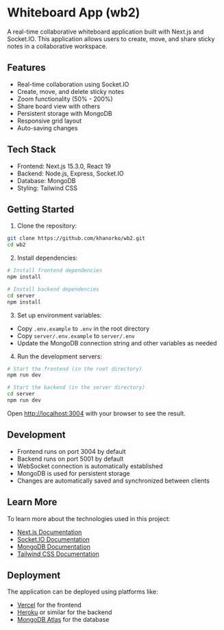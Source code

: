 # Whiteboard App (wb2)

A real-time collaborative whiteboard application built with Next.js and Socket.IO. This application allows users to create, move, and share sticky notes in a collaborative workspace.

## Features

- Real-time collaboration using Socket.IO
- Create, move, and delete sticky notes
- Zoom functionality (50% - 200%)
- Share board view with others
- Persistent storage with MongoDB
- Responsive grid layout
- Auto-saving changes

## Tech Stack

- Frontend: Next.js 15.3.0, React 19
- Backend: Node.js, Express, Socket.IO
- Database: MongoDB
- Styling: Tailwind CSS

## Getting Started

1. Clone the repository:
```bash
git clone https://github.com/khanorko/wb2.git
cd wb2
```

2. Install dependencies:
```bash
# Install frontend dependencies
npm install

# Install backend dependencies
cd server
npm install
```

3. Set up environment variables:
- Copy `.env.example` to `.env` in the root directory
- Copy `server/.env.example` to `server/.env`
- Update the MongoDB connection string and other variables as needed

4. Run the development servers:

```bash
# Start the frontend (in the root directory)
npm run dev

# Start the backend (in the server directory)
cd server
npm run dev
```

Open [http://localhost:3004](http://localhost:3004) with your browser to see the result.

## Development

- Frontend runs on port 3004 by default
- Backend runs on port 5001 by default
- WebSocket connection is automatically established
- MongoDB is used for persistent storage
- Changes are automatically saved and synchronized between clients

## Learn More

To learn more about the technologies used in this project:

- [Next.js Documentation](https://nextjs.org/docs)
- [Socket.IO Documentation](https://socket.io/docs/v4)
- [MongoDB Documentation](https://docs.mongodb.com)
- [Tailwind CSS Documentation](https://tailwindcss.com/docs)

## Deployment

The application can be deployed using platforms like:
- [Vercel](https://vercel.com) for the frontend
- [Heroku](https://heroku.com) or similar for the backend
- [MongoDB Atlas](https://www.mongodb.com/cloud/atlas) for the database
